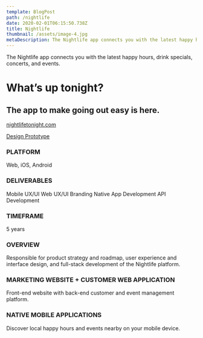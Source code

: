 ```yaml
---
template: BlogPost
path: /nightlife
date: 2020-02-01T06:15:50.738Z
title: Nightlife
thumbnail: /assets/image-4.jpg
metaDescription: The Nightlife app connects you with the latest happy hours, drink specials, concerts, and events.
---
```

The Nightlife app connects you with the latest happy hours, drink specials, concerts, and events.

# What’s up tonight?

## The app to make going out easy is here.

[nightlifetonight.com](https://nightlifetonight.com)

[Design Prototype](https://invis.io/P9NBX9SWV7T)

### PLATFORM
Web, iOS, Android

### DELIVERABLES
Mobile UX/UI
Web UX/UI
Branding
Native App Development
API Development

### TIMEFRAME
5 years

### OVERVIEW
Responsible for product strategy and roadmap, user experience and interface design, and full-stack development of the Nightlife platform.

### MARKETING WEBSITE + CUSTOMER WEB APPLICATION
Front-end website with back-end customer and event management platform.

### NATIVE MOBILE APPLICATIONS
Discover local happy hours and events nearby on your mobile device.  